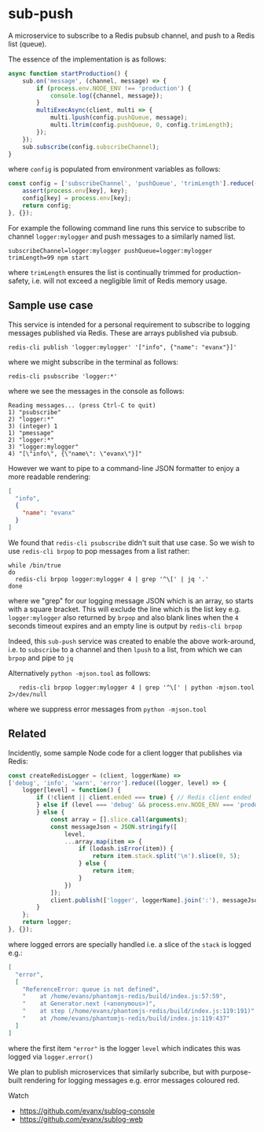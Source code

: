# sub-push

A microservice to subscribe to a Redis pubsub channel, and push to a Redis list (queue).

The essence of the implementation is as follows:
```javascript
async function startProduction() {
    sub.on('message', (channel, message) => {
        if (process.env.NODE_ENV !== 'production') {
            console.log({channel, message});
        }
        multiExecAsync(client, multi => {
            multi.lpush(config.pushQueue, message);
            multi.ltrim(config.pushQueue, 0, config.trimLength);
        });
    });
    sub.subscribe(config.subscribeChannel);
}
```
where `config` is populated from environment variables as follows:
```javascript
const config = ['subscribeChannel', 'pushQueue', 'trimLength'].reduce((config, key) => {
    assert(process.env[key], key);
    config[key] = process.env[key];    
    return config;
}, {});
```

For example the following command line runs this service to subscribe to channel `logger:mylogger` and push messages to a similarly named list.
```shell
subscribeChannel=logger:mylogger pushQueue=logger:mylogger trimLength=99 npm start
```
where `trimLength` ensures the list is continually trimmed for production-safety, i.e. will not exceed a negligible limit of Redis memory usage.

## Sample use case

This service is intended for a personal requirement to subscribe to logging messages published via Redis.
These are arrays published via pubsub.
```
redis-cli publish 'logger:mylogger' '["info", {"name": "evanx"}]'
```
where we might subscribe in the terminal as follows:
```
redis-cli psubscribe 'logger:*'
```
where we see the messages in the console as follows:
```
Reading messages... (press Ctrl-C to quit)
1) "psubscribe"
2) "logger:*"
3) (integer) 1
1) "pmessage"
2) "logger:*"
3) "logger:mylogger"
4) "[\"info\", {\"name\": \"evanx\"}]"
```
However we want to pipe to a command-line JSON formatter to enjoy a more readable rendering:
```json
[
  "info",
  {
    "name": "evanx"
  }
]
```

We found that `redis-cli psubscribe` didn't suit that use case. So we wish to use `redis-cli brpop` to pop messages from a list rather:
```shell
while /bin/true
do
  redis-cli brpop logger:mylogger 4 | grep '^\[' | jq '.'
done
```
where we "grep" for our logging message JSON which is an array, so starts with a square bracket. This will exclude the line which is the list key e.g. `logger:mylogger` also returned by `brpop` and also blank lines when the `4` seconds timeout expires and an empty line is output by `redis-cli brpop`

Indeed, this `sub-push` service was created to enable the above work-around, i.e. to `subscribe` to a channel and then `lpush` to a list, from which we can `brpop` and pipe to `jq`

Alternatively `python -mjson.tool` as follows:
```shell
   redis-cli brpop logger:mylogger 4 | grep '^\[' | python -mjson.tool 2>/dev/null
```
where we suppress error messages from `python -mjson.tool`

## Related

Incidently, some sample Node code for a client logger that publishes via Redis:
```javascript
const createRedisLogger = (client, loggerName) =>
['debug', 'info', 'warn', 'error'].reduce((logger, level) => {
    logger[level] = function() {
        if (!client || client.ended === true) { // Redis client ended
        } else if (level === 'debug' && process.env.NODE_ENV === 'production') {
        } else {
            const array = [].slice.call(arguments);
            const messageJson = JSON.stringify([
                level,
                ...array.map(item => {
                    if (lodash.isError(item)) {
                        return item.stack.split('\n').slice(0, 5);
                    } else {
                        return item;
                    }
                })
            ]);
            client.publish(['logger', loggerName].join(':'), messageJson);
        }
    };
    return logger;
}, {});
```
where logged errors are specially handled i.e. a slice of the `stack` is logged e.g.:
```json
[
  "error",
  [
    "ReferenceError: queue is not defined",
    "    at /home/evans/phantomjs-redis/build/index.js:57:59",
    "    at Generator.next (<anonymous>)",
    "    at step (/home/evans/phantomjs-redis/build/index.js:119:191)",
    "    at /home/evans/phantomjs-redis/build/index.js:119:437"
  ]
]
```
where the first item `"error"` is the logger `level` which indicates this was logged via `logger.error()`

We plan to publish microservices that similarly subcribe, but with purpose-built rendering for logging messages e.g. error messages coloured red.

Watch
- https://github.com/evanx/sublog-console
- https://github.com/evanx/sublog-web
